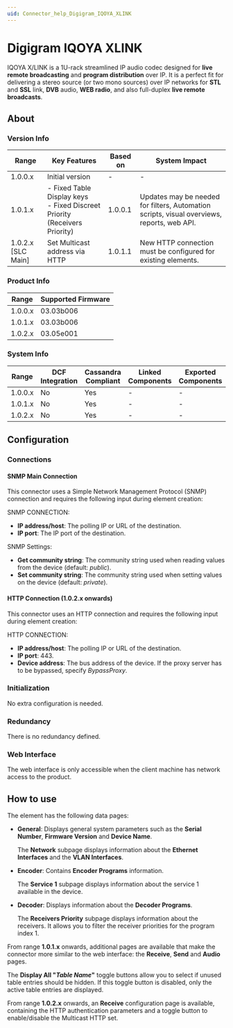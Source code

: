 ```yaml
---
uid: Connector_help_Digigram_IQOYA_XLINK
---
```


# Digigram IQOYA XLINK

IQOYA X/LINK is a 1U-rack streamlined IP audio codec designed for **live remote broadcasting** and **program distribution** over IP. It is a perfect fit for delivering a stereo source (or two mono sources) over IP networks for **STL** and **SSL** link, **DVB** audio, **WEB radio**, and also full-duplex **live remote broadcasts**.

## About

### Version Info

| Range | Key Features | Based on | System Impact |
|--|--|--|--|
| 1.0.0.x | Initial version | - | - |
| 1.0.1.x | - Fixed Table Display keys <br>- Fixed Discreet Priority (Receivers Priority) | 1.0.0.1 | Updates may be needed for filters, Automation scripts, visual overviews, reports, web API. |
| 1.0.2.x [SLC Main] | Set Multicast address via HTTP | 1.0.1.1 | New HTTP connection must be configured for existing elements. |

### Product Info

| Range     | Supported Firmware     |
|-----------|------------------------|
| 1.0.0.x   | 03.03b006              |
| 1.0.1.x   | 03.03b006              |
| 1.0.2.x   | 03.05e001              |

### System Info

| Range     | DCF Integration     | Cassandra Compliant     | Linked Components     | Exported Components     |
|-----------|---------------------|-------------------------|-----------------------|-------------------------|
| 1.0.0.x   | No                  | Yes                     | -                     | -                       |
| 1.0.1.x   | No                  | Yes                     | -                     | -                       |
| 1.0.2.x   | No                  | Yes                     | -                     | -                       |

## Configuration

### Connections

#### SNMP Main Connection

This connector uses a Simple Network Management Protocol (SNMP) connection and requires the following input during element creation:

SNMP CONNECTION:

- **IP address/host**: The polling IP or URL of the destination.
- **IP port**: The IP port of the destination.

SNMP Settings:

- **Get community string**: The community string used when reading values from the device (default: *public*).
- **Set community string**: The community string used when setting values on the device (default: *private*).

#### HTTP Connection (1.0.2.x onwards)

This connector uses an HTTP connection and requires the following input during element creation:

HTTP CONNECTION:

- **IP address/host**: The polling IP or URL of the destination.
- **IP port**: 443.
- **Device address**: The bus address of the device. If the proxy server has to be bypassed, specify *BypassProxy*.

### Initialization

No extra configuration is needed.

### Redundancy

There is no redundancy defined.

### Web Interface

The web interface is only accessible when the client machine has network access to the product.

## How to use

The element has the following data pages:

- **General**: Displays general system parameters such as the **Serial Number**, **Firmware Version** and **Device Name**.

  The **Network** subpage displays information about the **Ethernet Interfaces** and the **VLAN Interfaces**.

- **Encoder**: Contains **Encoder Programs** information.

  The **Service 1** subpage displays information about the service 1 available in the device.

- **Decoder**: Displays information about the **Decoder Programs**.

  The **Receivers Priority** subpage displays information about the receivers. It allows you to filter the receiver priorities for the program index 1.

From range **1.0.1.x** onwards, additional pages are available that make the connector more similar to the web interface: the **Receive**, **Send** and **Audio** pages.

The **Display All "*Table Name*"** toggle buttons allow you to select if unused table entries should be hidden. If this toggle button is disabled, only the active table entries are displayed.

From range **1.0.2.x** onwards, an **Receive** configuration page is available, containing the HTTP authentication parameters and a toggle button to enable/disable the Multicast HTTP set.
